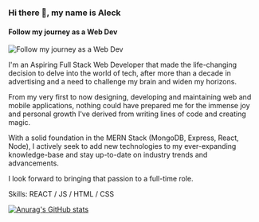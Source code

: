 ### Hi there 👋, my name is Aleck
#### Follow my journey as a Web Dev
![Follow my journey as a Web Dev](https://arturssmirnovs.github.io/github-profile-readme-generator/images/banner.png)

I'm an Aspiring Full Stack Web Developer that made the life-changing decision to delve into the world of tech, after more than a decade in advertising and a need to challenge my brain and widen my horizons.

 From my very first <Hello World> to now designing, developing and maintaining web and mobile applications, nothing could have prepared me for the immense joy and personal growth I've derived from writing lines of code and creating magic.

With a solid foundation in the MERN Stack (MongoDB, Express, React, Node), I actively seek to add new technologies to my ever-expanding knowledge-base and stay up-to-date on industry trends and advancements. 
 
I look forward to bringing that passion to a full-time role. 

Skills:  REACT / JS / HTML / CSS



[![Anurag's GitHub stats](https://github-readme-stats.vercel.app/api?username=Aleck-Kit)](https://github.com/anuraghazra/github-readme-stats)

